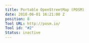 ```yaml
---
title: Portable OpenStreetMap (POSM)
date: 2018-06-01 16:21:00 Z
position: 8
Tool URL: http://posm.io/
Tool id: "#2"
Status: inactive
---
```


